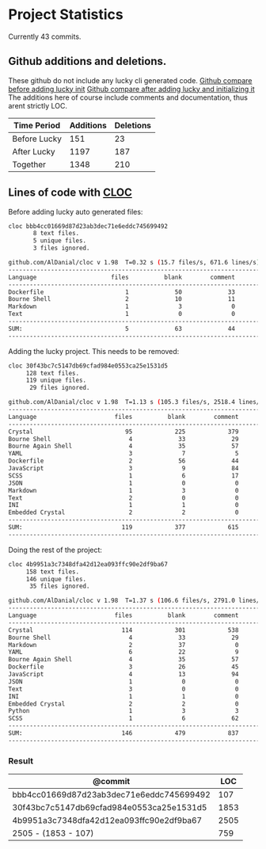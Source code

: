 # Project Statistics
Currently 43 commits.
## Github additions and deletions.
These github do not include any lucky cli generated code.
[Github compare before adding lucky init](https://github.com/WyvernIXTL/webtrans/compare/827c7b3850c5a59059b84902424bb48837612aab..bbb4cc01669d87d23ab3dec71e6eddc745699492)
[Github compare after adding lucky and initializing it](https://github.com/WyvernIXTL/webtrans/compare/30f43bc7c5147db69cfad984e0553ca25e1531d5..4b9951a3c7348dfa42d12ea093ffc90e2df9ba67)
The additions here of course include comments and documentation, thus arent strictly LOC.

| Time Period  | Additions | Deletions  |
|--------------|-----------|------------|
| Before Lucky | 151       | 23         |
| After Lucky  | 1197      | 187        |
| Together     | 1348      | 210        |

## Lines of code with [CLOC](https://github.com/AlDanial/cloc)

Before adding lucky auto generated files:
```bash
cloc bbb4cc01669d87d23ab3dec71e6eddc745699492
       8 text files.
       5 unique files.
       3 files ignored.

github.com/AlDanial/cloc v 1.98  T=0.32 s (15.7 files/s, 671.6 lines/s)
-------------------------------------------------------------------------------
Language                     files          blank        comment           code
-------------------------------------------------------------------------------
Dockerfile                       1             50             33             52
Bourne Shell                     2             10             11             25
Markdown                         1              3              0             20
Text                             1              0              0             10
-------------------------------------------------------------------------------
SUM:                             5             63             44            107
-------------------------------------------------------------------------------
```
Adding the lucky project. This needs to be removed:
```bash
cloc 30f43bc7c5147db69cfad984e0553ca25e1531d5
     128 text files.
     119 unique files.
      29 files ignored.

github.com/AlDanial/cloc v 1.98  T=1.13 s (105.3 files/s, 2518.4 lines/s)
--------------------------------------------------------------------------------
Language                      files          blank        comment           code
--------------------------------------------------------------------------------
Crystal                          95            225            379           1231
Bourne Shell                      4             33             29            219
Bourne Again Shell                4             35             57             89
YAML                              3              7              5             80
Dockerfile                        2             56             44             69
JavaScript                        3              9             84             52
SCSS                              1              6             17             43
JSON                              1              0              0             24
Markdown                          1              3              0             20
Text                              2              0              0             14
INI                               1              1              0              8
Embedded Crystal                  2              2              0              4
--------------------------------------------------------------------------------
SUM:                            119            377            615           1853
--------------------------------------------------------------------------------
```
Doing the rest of the project:
```bash
cloc 4b9951a3c7348dfa42d12ea093ffc90e2df9ba67
     158 text files.
     146 unique files.
      35 files ignored.

github.com/AlDanial/cloc v 1.98  T=1.37 s (106.6 files/s, 2791.0 lines/s)
--------------------------------------------------------------------------------
Language                      files          blank        comment           code
--------------------------------------------------------------------------------
Crystal                         114            301            538           1609
Bourne Shell                      4             33             29            219
Markdown                          2             37              0            198
YAML                              6             22              9            182
Bourne Again Shell                4             35             57             89
Dockerfile                        3             26             45             85
JavaScript                        4             13             94             63
JSON                              1              0              0             26
Text                              3              0              0             17
INI                               1              1              0              8
Embedded Crystal                  2              2              0              4
Python                            1              3              3              4
SCSS                              1              6             62              1
--------------------------------------------------------------------------------
SUM:                            146            479            837           2505
--------------------------------------------------------------------------------
```

### Result
| @commit                                  | LOC       |
|------------------------------------------|-----------|
| bbb4cc01669d87d23ab3dec71e6eddc745699492 | 107       |
| 30f43bc7c5147db69cfad984e0553ca25e1531d5 | 1853      |
| 4b9951a3c7348dfa42d12ea093ffc90e2df9ba67 | 2505      |
| 2505 - (1853 - 107)                      | 759       |
